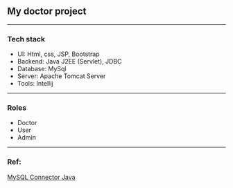 ## My doctor project
----
### Tech stack
- UI: Html, css, JSP, Bootstrap
- Backend: Java J2EE (Servlet), JDBC
- Database: MySql
- Server: Apache Tomcat Server
- Tools: Intellij

-----
### Roles
- Doctor
- User
- Admin
-------
### Ref:
[MySQL Connector Java](https://mvnrepository.com/artifact/mysql/mysql-connector-java)
